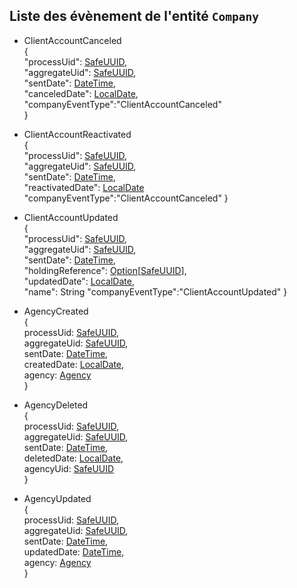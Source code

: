 ## Liste des évènement de l'entité `Company`

- ClientAccountCanceled  
{  
  "processUid": [SafeUUID](https://github.com/PerformanceIMMO/documentation/blob/master/Models.md#safeuuid),  
  "aggregateUid": [SafeUUID](https://github.com/PerformanceIMMO/documentation/blob/master/Models.md#safeuuid),  
  "sentDate": [DateTime](https://github.com/PerformanceIMMO/documentation/blob/master/Models.md#datetime),  
  "canceledDate": [LocalDate](https://github.com/PerformanceIMMO/documentation/blob/master/Models.md#localdate),  
  "companyEventType":"ClientAccountCanceled"  
}  

- ClientAccountReactivated  
{  
  "processUid": [SafeUUID](https://github.com/PerformanceIMMO/documentation/blob/master/Models.md#safeuuid),  
  "aggregateUid": [SafeUUID](https://github.com/PerformanceIMMO/documentation/blob/master/Models.md#safeuuid),  
  "sentDate": [DateTime](https://github.com/PerformanceIMMO/documentation/blob/master/Models.md#datetime),  
  "reactivatedDate": [LocalDate](https://github.com/PerformanceIMMO/documentation/blob/master/Models.md#localdate)    
  "companyEventType":"ClientAccountCanceled"
}  

- ClientAccountUpdated  
{  
  "processUid": [SafeUUID](https://github.com/PerformanceIMMO/documentation/blob/master/Models.md#safeuuid),  
  "aggregateUid": [SafeUUID](https://github.com/PerformanceIMMO/documentation/blob/master/Models.md#safeuuid),  
  "sentDate": [DateTime](https://github.com/PerformanceIMMO/documentation/blob/master/Models.md#datetime),  
  "holdingReference": [Option](https://github.com/PerformanceIMMO/documentation/blob/master/Models.md#option)[[SafeUUID](https://github.com/PerformanceIMMO/documentation/blob/master/Models.md#safeuuid)],    
  "updatedDate": [LocalDate](https://github.com/PerformanceIMMO/documentation/blob/master/Models.md#localdate),   
  "name": String
  "companyEventType":"ClientAccountUpdated"
}

- AgencyCreated  
{  
  processUid: [SafeUUID](https://github.com/PerformanceIMMO/documentation/blob/master/Models.md#safeuuid),  
  aggregateUid: [SafeUUID](https://github.com/PerformanceIMMO/documentation/blob/master/Models.md#safeuuid),  
  sentDate: [DateTime](https://github.com/PerformanceIMMO/documentation/blob/master/Models.md#datetime),  
  createdDate: [LocalDate](https://github.com/PerformanceIMMO/documentation/blob/master/Models.md#localdate),  
  agency: [Agency](https://github.com/PerformanceIMMO/documentation/blob/master/Models.md#agency)  
}  

- AgencyDeleted  
{  
  processUid: [SafeUUID](https://github.com/PerformanceIMMO/documentation/blob/master/Models.md#safeuuid),  
  aggregateUid: [SafeUUID](https://github.com/PerformanceIMMO/documentation/blob/master/Models.md#safeuuid),  
  sentDate: [DateTime](https://github.com/PerformanceIMMO/documentation/blob/master/Models.md#datetime),  
  deletedDate: [LocalDate](https://github.com/PerformanceIMMO/documentation/blob/master/Models.md#localdate),  
  agencyUid: [SafeUUID](https://github.com/PerformanceIMMO/documentation/blob/master/Models.md#safeuuid)  
}  

- AgencyUpdated  
{  
  processUid: [SafeUUID](https://github.com/PerformanceIMMO/documentation/blob/master/Models.md#safeuuid),  
  aggregateUid: [SafeUUID](https://github.com/PerformanceIMMO/documentation/blob/master/Models.md#safeuuid),  
  sentDate: [DateTime](https://github.com/PerformanceIMMO/documentation/blob/master/Models.md#datetime),  
  updatedDate: [DateTime](https://github.com/PerformanceIMMO/documentation/blob/master/Models.md#datetime),  
  agency: [Agency](https://github.com/PerformanceIMMO/documentation/blob/master/Models.md#agency)  
}

